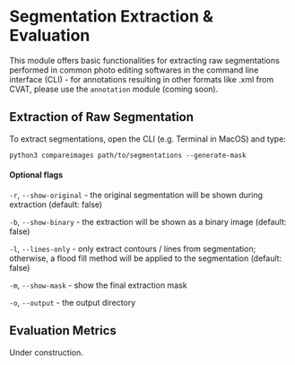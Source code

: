 # Segmentation Extraction & Evaluation

This module offers basic functionalities for extracting raw segmentations performed in common photo editing softwares in the command line interface (CLI) - for annotations resulting in other formats like .xml from CVAT, please use the `annotation` module (coming soon).


## Extraction of Raw Segmentation
  To extract segmentations, open the CLI (e.g. Terminal in MacOS) and type:

  `python3 compareimages path/to/segmentations --generate-mask`

#### Optional flags

`-r`, `--show-original` - the original segmentation will be shown during extraction (default: false)

`-b`, `--show-binary` - the extraction will be shown as a binary image (default: false)

`-l`, `--lines-only` - only extract contours / lines from segmentation; otherwise, a flood fill method will be applied to the segmentation (default: false)

`-m`, `--show-mask` - show the final extraction mask

`-o`, `--output` - the output directory

## Evaluation Metrics
  Under construction.
